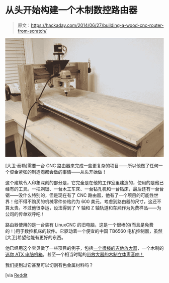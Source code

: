 # 从头开始构建一个木制数控路由器

> 原文：<https://hackaday.com/2014/06/27/building-a-wood-cnc-router-from-scratch/>

![home made cnc router](img/0b2affd2797d36f2a01bf68ee9943c28.png)

[大卫·泰勒]需要一台 CNC 路由器来完成一些更复杂的项目——所以他做了任何一个资金紧张的制造商都会做的事情——从头开始做！

这个建筑令人印象深刻的部分是，它完全是在他的工作室里建造的，使用的是他已经有的工具。一把剁锯、一台木工车床、一台钻孔机和一台钻床，最后还有一台台锯——没什么特别的，但是现在有了 CNC 路由器，他有了一个项目的可能性世界！他不得不购买的机械零件价格约为 600 美元，考虑到路由器的尺寸，这还不算太贵。不过他很幸运，设法得到了 Y 轴和 Z 轴轨道和车厢作为免费样品——为公司的传单欢呼吧！

路由器使用的是一台装有 LinuxCNC 的旧电脑，这是一个很棒的(而且是免费的！)用于数控机床的软件。它驱动着一个便宜的中国 TB6560 电机控制器，虽然[大卫]希望他能有更好的东西。

他已经用这个宝贝做了一些项目的例子，包括[一个很棒的吉他放大器](http://imgur.com/a/dhKN7)，一个木制的[迷你 ATX 电脑机箱](http://imgur.com/a/Ce3eO/layout/blog)，甚至一个相当时髦的[带放大器的木制立体声音响！](http://imgur.com/a/Txius)

我们提到过它甚至可以切割有色金属材料吗？

[via [Reddit](http://www.reddit.com/r/woodworking/comments/28dll5/i_made_a_cnc_router_table_out_of_wood/)